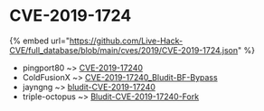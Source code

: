 # CVE-2019-1724
{% embed url="https://github.com/Live-Hack-CVE/full_database/blob/main/cves/2019/CVE-2019-1724.json" %}

* pingport80 ~> [CVE-2019-17240](https://www.alice-snow.ru/2019/database/cve-2019-1724/cve-2019-17240-pingport80)
* ColdFusionX ~> [CVE-2019-17240_Bludit-BF-Bypass](https://www.alice-snow.ru/2019/database/cve-2019-1724/cve-2019-17240_bludit-bf-bypass-coldfusionx)
* jayngng ~> [bludit-CVE-2019-17240](https://www.alice-snow.ru/2019/database/cve-2019-1724/bludit-cve-2019-17240-jayngng)
* triple-octopus ~> [Bludit-CVE-2019-17240-Fork](https://www.alice-snow.ru/2019/database/cve-2019-1724/bludit-cve-2019-17240-fork-triple-octopus)